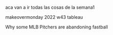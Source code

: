 aca van a ir todas las cosas de la semana1

makeovermonday 2022 w43
tableau

Why some MLB Pitchers are abandoning fastball

